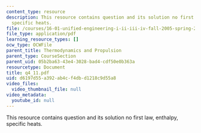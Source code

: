 ```yaml
---
content_type: resource
description: This resource contains question and its solution no first law, enthalpy,
  specific heats.
file: /courses/16-01-unified-engineering-i-ii-iii-iv-fall-2005-spring-2006/d6197d55a392ab4cf4dbd1218c9d55a8_q4_11.pdf
file_type: application/pdf
learning_resource_types: []
ocw_type: OCWFile
parent_title: Thermodynamics and Propulsion
parent_type: CourseSection
parent_uid: 05b2ba63-43e4-3028-bad4-cdf50e0b363a
resourcetype: Document
title: q4_11.pdf
uid: d6197d55-a392-ab4c-f4db-d1218c9d55a8
video_files:
  video_thumbnail_file: null
video_metadata:
  youtube_id: null
---
```

This resource contains question and its solution no first law, enthalpy, specific heats.
